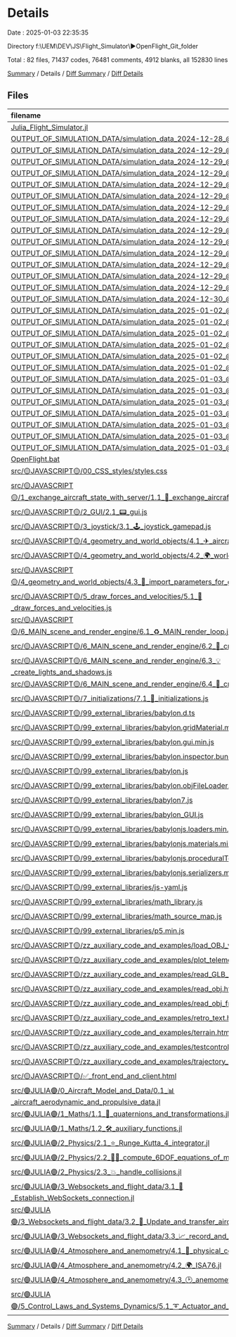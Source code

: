 # Details

Date : 2025-01-03 22:35:35

Directory f:\\UEM\\DEV\\JS\\Flight_Simulator\\▶OpenFlight_Git_folder

Total : 82 files,  71437 codes, 76481 comments, 4912 blanks, all 152830 lines

[Summary](results.md) / Details / [Diff Summary](diff.md) / [Diff Details](diff-details.md)

## Files
| filename | language | code | comment | blank | total |
| :--- | :--- | ---: | ---: | ---: | ---: |
| [Julia_Flight_Simulator.jl](/Julia_Flight_Simulator.jl) | Julia | 27 | 3 | 22 | 52 |
| [OUTPUT_OF_SIMULATION_DATA/simulation_data_2024-12-28_@_21h-37-46.csv](/OUTPUT_OF_SIMULATION_DATA/simulation_data_2024-12-28_@_21h-37-46.csv) | CSV | 789 | 0 | 1 | 790 |
| [OUTPUT_OF_SIMULATION_DATA/simulation_data_2024-12-29_@_19h-32-43.csv](/OUTPUT_OF_SIMULATION_DATA/simulation_data_2024-12-29_@_19h-32-43.csv) | CSV | 842 | 0 | 1 | 843 |
| [OUTPUT_OF_SIMULATION_DATA/simulation_data_2024-12-29_@_19h-35-15.csv](/OUTPUT_OF_SIMULATION_DATA/simulation_data_2024-12-29_@_19h-35-15.csv) | CSV | 842 | 0 | 1 | 843 |
| [OUTPUT_OF_SIMULATION_DATA/simulation_data_2024-12-29_@_19h-39-41.csv](/OUTPUT_OF_SIMULATION_DATA/simulation_data_2024-12-29_@_19h-39-41.csv) | CSV | 842 | 0 | 1 | 843 |
| [OUTPUT_OF_SIMULATION_DATA/simulation_data_2024-12-29_@_19h-43-45.csv](/OUTPUT_OF_SIMULATION_DATA/simulation_data_2024-12-29_@_19h-43-45.csv) | CSV | 842 | 0 | 1 | 843 |
| [OUTPUT_OF_SIMULATION_DATA/simulation_data_2024-12-29_@_20h-46-54.csv](/OUTPUT_OF_SIMULATION_DATA/simulation_data_2024-12-29_@_20h-46-54.csv) | CSV | 842 | 0 | 1 | 843 |
| [OUTPUT_OF_SIMULATION_DATA/simulation_data_2024-12-29_@_20h-56-39.csv](/OUTPUT_OF_SIMULATION_DATA/simulation_data_2024-12-29_@_20h-56-39.csv) | CSV | 842 | 0 | 1 | 843 |
| [OUTPUT_OF_SIMULATION_DATA/simulation_data_2024-12-29_@_21h-01-20.csv](/OUTPUT_OF_SIMULATION_DATA/simulation_data_2024-12-29_@_21h-01-20.csv) | CSV | 801 | 0 | 1 | 802 |
| [OUTPUT_OF_SIMULATION_DATA/simulation_data_2024-12-29_@_21h-06-24.csv](/OUTPUT_OF_SIMULATION_DATA/simulation_data_2024-12-29_@_21h-06-24.csv) | CSV | 842 | 0 | 1 | 843 |
| [OUTPUT_OF_SIMULATION_DATA/simulation_data_2024-12-29_@_21h-09-25.csv](/OUTPUT_OF_SIMULATION_DATA/simulation_data_2024-12-29_@_21h-09-25.csv) | CSV | 340 | 0 | 1 | 341 |
| [OUTPUT_OF_SIMULATION_DATA/simulation_data_2024-12-29_@_21h-17-00.csv](/OUTPUT_OF_SIMULATION_DATA/simulation_data_2024-12-29_@_21h-17-00.csv) | CSV | 842 | 0 | 1 | 843 |
| [OUTPUT_OF_SIMULATION_DATA/simulation_data_2024-12-29_@_21h-22-54.csv](/OUTPUT_OF_SIMULATION_DATA/simulation_data_2024-12-29_@_21h-22-54.csv) | CSV | 842 | 0 | 1 | 843 |
| [OUTPUT_OF_SIMULATION_DATA/simulation_data_2024-12-29_@_21h-24-28.csv](/OUTPUT_OF_SIMULATION_DATA/simulation_data_2024-12-29_@_21h-24-28.csv) | CSV | 801 | 0 | 1 | 802 |
| [OUTPUT_OF_SIMULATION_DATA/simulation_data_2024-12-29_@_21h-25-04.csv](/OUTPUT_OF_SIMULATION_DATA/simulation_data_2024-12-29_@_21h-25-04.csv) | CSV | 842 | 0 | 1 | 843 |
| [OUTPUT_OF_SIMULATION_DATA/simulation_data_2024-12-30_@_15h-32-51.csv](/OUTPUT_OF_SIMULATION_DATA/simulation_data_2024-12-30_@_15h-32-51.csv) | CSV | 922 | 0 | 1 | 923 |
| [OUTPUT_OF_SIMULATION_DATA/simulation_data_2025-01-02_@_13h-40-39.csv](/OUTPUT_OF_SIMULATION_DATA/simulation_data_2025-01-02_@_13h-40-39.csv) | CSV | 842 | 0 | 1 | 843 |
| [OUTPUT_OF_SIMULATION_DATA/simulation_data_2025-01-02_@_14h-09-59.csv](/OUTPUT_OF_SIMULATION_DATA/simulation_data_2025-01-02_@_14h-09-59.csv) | CSV | 842 | 0 | 1 | 843 |
| [OUTPUT_OF_SIMULATION_DATA/simulation_data_2025-01-02_@_14h-51-04.csv](/OUTPUT_OF_SIMULATION_DATA/simulation_data_2025-01-02_@_14h-51-04.csv) | CSV | 842 | 0 | 1 | 843 |
| [OUTPUT_OF_SIMULATION_DATA/simulation_data_2025-01-02_@_16h-59-53.csv](/OUTPUT_OF_SIMULATION_DATA/simulation_data_2025-01-02_@_16h-59-53.csv) | CSV | 842 | 0 | 1 | 843 |
| [OUTPUT_OF_SIMULATION_DATA/simulation_data_2025-01-02_@_19h-51-23.csv](/OUTPUT_OF_SIMULATION_DATA/simulation_data_2025-01-02_@_19h-51-23.csv) | CSV | 329 | 0 | 1 | 330 |
| [OUTPUT_OF_SIMULATION_DATA/simulation_data_2025-01-02_@_21h-09-19.csv](/OUTPUT_OF_SIMULATION_DATA/simulation_data_2025-01-02_@_21h-09-19.csv) | CSV | 842 | 0 | 1 | 843 |
| [OUTPUT_OF_SIMULATION_DATA/simulation_data_2025-01-03_@_16h-10-53.csv](/OUTPUT_OF_SIMULATION_DATA/simulation_data_2025-01-03_@_16h-10-53.csv) | CSV | 842 | 0 | 1 | 843 |
| [OUTPUT_OF_SIMULATION_DATA/simulation_data_2025-01-03_@_16h-17-52.csv](/OUTPUT_OF_SIMULATION_DATA/simulation_data_2025-01-03_@_16h-17-52.csv) | CSV | 842 | 0 | 1 | 843 |
| [OUTPUT_OF_SIMULATION_DATA/simulation_data_2025-01-03_@_20h-13-50.csv](/OUTPUT_OF_SIMULATION_DATA/simulation_data_2025-01-03_@_20h-13-50.csv) | CSV | 842 | 0 | 1 | 843 |
| [OUTPUT_OF_SIMULATION_DATA/simulation_data_2025-01-03_@_21h-56-59.csv](/OUTPUT_OF_SIMULATION_DATA/simulation_data_2025-01-03_@_21h-56-59.csv) | CSV | 842 | 0 | 1 | 843 |
| [OUTPUT_OF_SIMULATION_DATA/simulation_data_2025-01-03_@_21h-59-55.csv](/OUTPUT_OF_SIMULATION_DATA/simulation_data_2025-01-03_@_21h-59-55.csv) | CSV | 842 | 0 | 1 | 843 |
| [OUTPUT_OF_SIMULATION_DATA/simulation_data_2025-01-03_@_22h-09-52.csv](/OUTPUT_OF_SIMULATION_DATA/simulation_data_2025-01-03_@_22h-09-52.csv) | CSV | 842 | 0 | 1 | 843 |
| [OUTPUT_OF_SIMULATION_DATA/simulation_data_2025-01-03_@_22h-12-38.csv](/OUTPUT_OF_SIMULATION_DATA/simulation_data_2025-01-03_@_22h-12-38.csv) | CSV | 842 | 0 | 1 | 843 |
| [OpenFlight.bat](/OpenFlight.bat) | Batch | 1 | 0 | 1 | 2 |
| [src/🟡JAVASCRIPT🟡/00_CSS_styles/styles.css](/src/%F0%9F%9F%A1JAVASCRIPT%F0%9F%9F%A1/00_CSS_styles/styles.css) | CSS | 28 | 0 | 0 | 28 |
| [src/🟡JAVASCRIPT🟡/1_exchange_aircraft_state_with_server/1.1_🔁_exchange_aircraft_state_to_server.js](/src/%F0%9F%9F%A1JAVASCRIPT%F0%9F%9F%A1/1_exchange_aircraft_state_with_server/1.1_%F0%9F%94%81_exchange_aircraft_state_to_server.js) | JavaScript | 79 | 30 | 28 | 137 |
| [src/🟡JAVASCRIPT🟡/2_GUI/2.1_📟_gui.js](/src/%F0%9F%9F%A1JAVASCRIPT%F0%9F%9F%A1/2_GUI/2.1_%F0%9F%93%9F_gui.js) | JavaScript | 89 | 5 | 17 | 111 |
| [src/🟡JAVASCRIPT🟡/3_joystick/3.1_🕹_joystick_gamepad.js](/src/%F0%9F%9F%A1JAVASCRIPT%F0%9F%9F%A1/3_joystick/3.1_%F0%9F%95%B9_joystick_gamepad.js) | JavaScript | 138 | 53 | 27 | 218 |
| [src/🟡JAVASCRIPT🟡/4_geometry_and_world_objects/4.1_✈_aircraft_geometry.js](/src/%F0%9F%9F%A1JAVASCRIPT%F0%9F%9F%A1/4_geometry_and_world_objects/4.1_%E2%9C%88_aircraft_geometry.js) | JavaScript | 112 | 24 | 24 | 160 |
| [src/🟡JAVASCRIPT🟡/4_geometry_and_world_objects/4.2_🌍_world_geometry.js](/src/%F0%9F%9F%A1JAVASCRIPT%F0%9F%9F%A1/4_geometry_and_world_objects/4.2_%F0%9F%8C%8D_world_geometry.js) | JavaScript | 348 | 156 | 92 | 596 |
| [src/🟡JAVASCRIPT🟡/4_geometry_and_world_objects/4.3_🔼_import_parameters_for_glb_aircraft.js](/src/%F0%9F%9F%A1JAVASCRIPT%F0%9F%9F%A1/4_geometry_and_world_objects/4.3_%F0%9F%94%BC_import_parameters_for_glb_aircraft.js) | JavaScript | 69 | 1 | 11 | 81 |
| [src/🟡JAVASCRIPT🟡/5_draw_forces_and_velocities/5.1_📐_draw_forces_and_velocities.js](/src/%F0%9F%9F%A1JAVASCRIPT%F0%9F%9F%A1/5_draw_forces_and_velocities/5.1_%F0%9F%93%90_draw_forces_and_velocities.js) | JavaScript | 46 | 11 | 21 | 78 |
| [src/🟡JAVASCRIPT🟡/6_MAIN_scene_and_render_engine/6.1_♻_MAIN_render_loop.js](/src/%F0%9F%9F%A1JAVASCRIPT%F0%9F%9F%A1/6_MAIN_scene_and_render_engine/6.1_%E2%99%BB_MAIN_render_loop.js) | JavaScript | 30 | 8 | 16 | 54 |
| [src/🟡JAVASCRIPT🟡/6_MAIN_scene_and_render_engine/6.2_🌄_create_scene.js](/src/%F0%9F%9F%A1JAVASCRIPT%F0%9F%9F%A1/6_MAIN_scene_and_render_engine/6.2_%F0%9F%8C%84_create_scene.js) | JavaScript | 41 | 1 | 12 | 54 |
| [src/🟡JAVASCRIPT🟡/6_MAIN_scene_and_render_engine/6.3_💡_create_lights_and_shadows.js](/src/%F0%9F%9F%A1JAVASCRIPT%F0%9F%9F%A1/6_MAIN_scene_and_render_engine/6.3_%F0%9F%92%A1_create_lights_and_shadows.js) | JavaScript | 35 | 10 | 15 | 60 |
| [src/🟡JAVASCRIPT🟡/6_MAIN_scene_and_render_engine/6.4_🎦_create_cameras.js](/src/%F0%9F%9F%A1JAVASCRIPT%F0%9F%9F%A1/6_MAIN_scene_and_render_engine/6.4_%F0%9F%8E%A6_create_cameras.js) | JavaScript | 75 | 29 | 18 | 122 |
| [src/🟡JAVASCRIPT🟡/7_initializations/7.1_🧾_initializations.js](/src/%F0%9F%9F%A1JAVASCRIPT%F0%9F%9F%A1/7_initializations/7.1_%F0%9F%A7%BE_initializations.js) | JavaScript | 38 | 3 | 17 | 58 |
| [src/🟡JAVASCRIPT🟡/99_external_libraries/babylon.d.ts](/src/%F0%9F%9F%A1JAVASCRIPT%F0%9F%9F%A1/99_external_libraries/babylon.d.ts) | TypeScript | 35,225 | 75,157 | 3,202 | 113,584 |
| [src/🟡JAVASCRIPT🟡/99_external_libraries/babylon.gridMaterial.min.js](/src/%F0%9F%9F%A1JAVASCRIPT%F0%9F%9F%A1/99_external_libraries/babylon.gridMaterial.min.js) | JavaScript | 1 | 0 | 1 | 2 |
| [src/🟡JAVASCRIPT🟡/99_external_libraries/babylon.gui.min.js](/src/%F0%9F%9F%A1JAVASCRIPT%F0%9F%9F%A1/99_external_libraries/babylon.gui.min.js) | JavaScript | 1 | 1 | 1 | 3 |
| [src/🟡JAVASCRIPT🟡/99_external_libraries/babylon.inspector.bundle.js](/src/%F0%9F%9F%A1JAVASCRIPT%F0%9F%9F%A1/99_external_libraries/babylon.inspector.bundle.js) | JavaScript | 1 | 2 | 0 | 3 |
| [src/🟡JAVASCRIPT🟡/99_external_libraries/babylon.js](/src/%F0%9F%9F%A1JAVASCRIPT%F0%9F%9F%A1/99_external_libraries/babylon.js) | JavaScript | 1 | 1 | 0 | 2 |
| [src/🟡JAVASCRIPT🟡/99_external_libraries/babylon.objFileLoader.js](/src/%F0%9F%9F%A1JAVASCRIPT%F0%9F%9F%A1/99_external_libraries/babylon.objFileLoader.js) | JavaScript | 1,080 | 542 | 61 | 1,683 |
| [src/🟡JAVASCRIPT🟡/99_external_libraries/babylon7.js](/src/%F0%9F%9F%A1JAVASCRIPT%F0%9F%9F%A1/99_external_libraries/babylon7.js) | JavaScript | 0 | 0 | 1 | 1 |
| [src/🟡JAVASCRIPT🟡/99_external_libraries/babylon_GUI.js](/src/%F0%9F%9F%A1JAVASCRIPT%F0%9F%9F%A1/99_external_libraries/babylon_GUI.js) | JavaScript | 1 | 1 | 0 | 2 |
| [src/🟡JAVASCRIPT🟡/99_external_libraries/babylonjs.loaders.min.js](/src/%F0%9F%9F%A1JAVASCRIPT%F0%9F%9F%A1/99_external_libraries/babylonjs.loaders.min.js) | JavaScript | 1 | 1 | 0 | 2 |
| [src/🟡JAVASCRIPT🟡/99_external_libraries/babylonjs.materials.min.js](/src/%F0%9F%9F%A1JAVASCRIPT%F0%9F%9F%A1/99_external_libraries/babylonjs.materials.min.js) | JavaScript | 1 | 1 | 0 | 2 |
| [src/🟡JAVASCRIPT🟡/99_external_libraries/babylonjs.proceduralTextures.min.js](/src/%F0%9F%9F%A1JAVASCRIPT%F0%9F%9F%A1/99_external_libraries/babylonjs.proceduralTextures.min.js) | JavaScript | 1 | 1 | 0 | 2 |
| [src/🟡JAVASCRIPT🟡/99_external_libraries/babylonjs.serializers.min.js](/src/%F0%9F%9F%A1JAVASCRIPT%F0%9F%9F%A1/99_external_libraries/babylonjs.serializers.min.js) | JavaScript | 1 | 1 | 0 | 2 |
| [src/🟡JAVASCRIPT🟡/99_external_libraries/js-yaml.js](/src/%F0%9F%9F%A1JAVASCRIPT%F0%9F%9F%A1/99_external_libraries/js-yaml.js) | JavaScript | 2,831 | 248 | 795 | 3,874 |
| [src/🟡JAVASCRIPT🟡/99_external_libraries/math_library.js](/src/%F0%9F%9F%A1JAVASCRIPT%F0%9F%9F%A1/99_external_libraries/math_library.js) | JavaScript | 1 | 8 | 0 | 9 |
| [src/🟡JAVASCRIPT🟡/99_external_libraries/math_source_map.js](/src/%F0%9F%9F%A1JAVASCRIPT%F0%9F%9F%A1/99_external_libraries/math_source_map.js) | JavaScript | 6,686 | 0 | 0 | 6,686 |
| [src/🟡JAVASCRIPT🟡/99_external_libraries/p5.min.js](/src/%F0%9F%9F%A1JAVASCRIPT%F0%9F%9F%A1/99_external_libraries/p5.min.js) | JavaScript | 1 | 1 | 0 | 2 |
| [src/🟡JAVASCRIPT🟡/zz_auxiliary_code_and_examples/load_OBJ_with_textures.html](/src/%F0%9F%9F%A1JAVASCRIPT%F0%9F%9F%A1/zz_auxiliary_code_and_examples/load_OBJ_with_textures.html) | HTML | 135 | 0 | 19 | 154 |
| [src/🟡JAVASCRIPT🟡/zz_auxiliary_code_and_examples/plot_telemetry.html](/src/%F0%9F%9F%A1JAVASCRIPT%F0%9F%9F%A1/zz_auxiliary_code_and_examples/plot_telemetry.html) | HTML | 241 | 0 | 24 | 265 |
| [src/🟡JAVASCRIPT🟡/zz_auxiliary_code_and_examples/read_GLB_3D_file.html](/src/%F0%9F%9F%A1JAVASCRIPT%F0%9F%9F%A1/zz_auxiliary_code_and_examples/read_GLB_3D_file.html) | HTML | 155 | 0 | 24 | 179 |
| [src/🟡JAVASCRIPT🟡/zz_auxiliary_code_and_examples/read_obj.html](/src/%F0%9F%9F%A1JAVASCRIPT%F0%9F%9F%A1/zz_auxiliary_code_and_examples/read_obj.html) | HTML | 77 | 0 | 13 | 90 |
| [src/🟡JAVASCRIPT🟡/zz_auxiliary_code_and_examples/read_obj_from_code.html](/src/%F0%9F%9F%A1JAVASCRIPT%F0%9F%9F%A1/zz_auxiliary_code_and_examples/read_obj_from_code.html) | HTML | 57 | 0 | 10 | 67 |
| [src/🟡JAVASCRIPT🟡/zz_auxiliary_code_and_examples/retro_text.html](/src/%F0%9F%9F%A1JAVASCRIPT%F0%9F%9F%A1/zz_auxiliary_code_and_examples/retro_text.html) | HTML | 109 | 0 | 23 | 132 |
| [src/🟡JAVASCRIPT🟡/zz_auxiliary_code_and_examples/terrain.html](/src/%F0%9F%9F%A1JAVASCRIPT%F0%9F%9F%A1/zz_auxiliary_code_and_examples/terrain.html) | HTML | 124 | 2 | 22 | 148 |
| [src/🟡JAVASCRIPT🟡/zz_auxiliary_code_and_examples/testcontrol.html](/src/%F0%9F%9F%A1JAVASCRIPT%F0%9F%9F%A1/zz_auxiliary_code_and_examples/testcontrol.html) | HTML | 72 | 0 | 9 | 81 |
| [src/🟡JAVASCRIPT🟡/zz_auxiliary_code_and_examples/trajectory_as_line.html](/src/%F0%9F%9F%A1JAVASCRIPT%F0%9F%9F%A1/zz_auxiliary_code_and_examples/trajectory_as_line.html) | HTML | 91 | 3 | 23 | 117 |
| [src/🟡JAVASCRIPT🟡/✅_front_end_and_client.html](/src/%F0%9F%9F%A1JAVASCRIPT%F0%9F%9F%A1/%E2%9C%85_front_end_and_client.html) | HTML | 29 | 4 | 16 | 49 |
| [src/🟣JULIA🟣/0_Aircraft_Model_and_Data/0.1_📊_aircraft_aerodynamic_and_propulsive_data.jl](/src/%F0%9F%9F%A3JULIA%F0%9F%9F%A3/0_Aircraft_Model_and_Data/0.1_%F0%9F%93%8A_aircraft_aerodynamic_and_propulsive_data.jl) | Julia | 81 | 10 | 39 | 130 |
| [src/🟣JULIA🟣/1_Maths/1.1_🔮_quaternions_and_transformations.jl](/src/%F0%9F%9F%A3JULIA%F0%9F%9F%A3/1_Maths/1.1_%F0%9F%94%AE_quaternions_and_transformations.jl) | Julia | 45 | 19 | 24 | 88 |
| [src/🟣JULIA🟣/1_Maths/1.2_🛠_auxiliary_functions.jl](/src/%F0%9F%9F%A3JULIA%F0%9F%9F%A3/1_Maths/1.2_%F0%9F%9B%A0_auxiliary_functions.jl) | Julia | 16 | 3 | 7 | 26 |
| [src/🟣JULIA🟣/2_Physics/2.1_⭐_Runge_Kutta_4_integrator.jl](/src/%F0%9F%9F%A3JULIA%F0%9F%9F%A3/2_Physics/2.1_%E2%AD%90_Runge_Kutta_4_integrator.jl) | Julia | 53 | 28 | 18 | 99 |
| [src/🟣JULIA🟣/2_Physics/2.2_🤸‍♀️_compute_6DOF_equations_of_motion.jl](/src/%F0%9F%9F%A3JULIA%F0%9F%9F%A3/2_Physics/2.2_%F0%9F%A4%B8%E2%80%8D%E2%99%80%EF%B8%8F_compute_6DOF_equations_of_motion.jl) | Julia | 160 | 36 | 52 | 248 |
| [src/🟣JULIA🟣/2_Physics/2.3_💥_handle_collisions.jl](/src/%F0%9F%9F%A3JULIA%F0%9F%9F%A3/2_Physics/2.3_%F0%9F%92%A5_handle_collisions.jl) | Julia | 7 | 0 | 4 | 11 |
| [src/🟣JULIA🟣/3_Websockets_and_flight_data/3.1_🤝_Establish_WebSockets_connection.jl](/src/%F0%9F%9F%A3JULIA%F0%9F%9F%A3/3_Websockets_and_flight_data/3.1_%F0%9F%A4%9D_Establish_WebSockets_connection.jl) | Julia | 32 | 13 | 11 | 56 |
| [src/🟣JULIA🟣/3_Websockets_and_flight_data/3.2_🔁_Update_and_transfer_aircraft_state.jl](/src/%F0%9F%9F%A3JULIA%F0%9F%9F%A3/3_Websockets_and_flight_data/3.2_%F0%9F%94%81_Update_and_transfer_aircraft_state.jl) | Julia | 46 | 18 | 12 | 76 |
| [src/🟣JULIA🟣/3_Websockets_and_flight_data/3.3_📈_record_and_save_flight_data.jl](/src/%F0%9F%9F%A3JULIA%F0%9F%9F%A3/3_Websockets_and_flight_data/3.3_%F0%9F%93%88_record_and_save_flight_data.jl) | Julia | 52 | 5 | 15 | 72 |
| [src/🟣JULIA🟣/4_Atmosphere_and_anemometry/4.1_🎯_physical_constants.jl](/src/%F0%9F%9F%A3JULIA%F0%9F%9F%A3/4_Atmosphere_and_anemometry/4.1_%F0%9F%8E%AF_physical_constants.jl) | Julia | 67 | 13 | 14 | 94 |
| [src/🟣JULIA🟣/4_Atmosphere_and_anemometry/4.2_🌍_ISA76.jl](/src/%F0%9F%9F%A3JULIA%F0%9F%9F%A3/4_Atmosphere_and_anemometry/4.2_%F0%9F%8C%8D_ISA76.jl) | Julia | 71 | 2 | 29 | 102 |
| [src/🟣JULIA🟣/4_Atmosphere_and_anemometry/4.3_🕑_anemometry.jl](/src/%F0%9F%9F%A3JULIA%F0%9F%9F%A3/4_Atmosphere_and_anemometry/4.3_%F0%9F%95%91_anemometry.jl) | Julia | 154 | 9 | 74 | 237 |
| [src/🟣JULIA🟣/5_Control_Laws_and_Systems_Dynamics/5.1_➰_Actuator_and_Engine_Dynamics.jl](/src/%F0%9F%9F%A3JULIA%F0%9F%9F%A3/5_Control_Laws_and_Systems_Dynamics/5.1_%E2%9E%B0_Actuator_and_Engine_Dynamics.jl) | Julia | 68 | 17 | 20 | 105 |

[Summary](results.md) / Details / [Diff Summary](diff.md) / [Diff Details](diff-details.md)